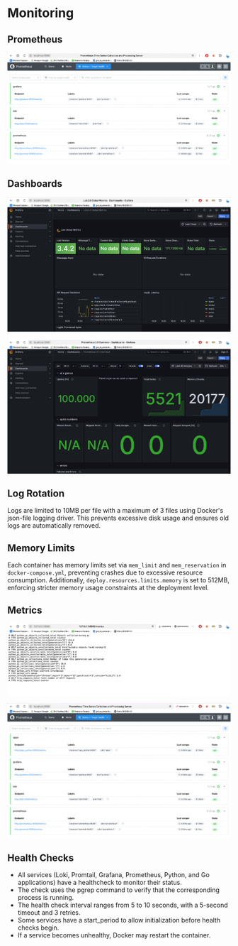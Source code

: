 # Monitoring

## Prometheus

![prometheus](screenshots/prometheus.png)

## Dashboards

![grafana_dashboard](grafana_dashboard.png)

![grafana_prometheus_dashboard](grafana_prometheus_dashboard.png)

## Log Rotation

Logs are limited to 10MB per file with a maximum of 3 files using Docker's json-file logging driver. This prevents excessive disk usage and ensures old logs are automatically removed.

## Memory Limits

Each container has memory limits set via ```mem_limit``` and ```mem_reservation``` in ```docker-compose.yml```, preventing crashes due to excessive resource consumption. Additionally, ```deploy.resources.limits.memory``` is set to 512MB, enforcing stricter memory usage constraints at the deployment level.

## Metrics

![metrics](screenshots/metrics.png)

![prometheus_metrics](screenshots/prometheus_metrics.png)

## Health Checks

- All services (Loki, Promtail, Grafana, Prometheus, Python, and Go applications) have a healthcheck to monitor their status.
- The check uses the pgrep command to verify that the corresponding process is running.
- The health check interval ranges from 5 to 10 seconds, with a 5-second timeout and 3 retries.
- Some services have a start_period to allow initialization before health checks begin.
- If a service becomes unhealthy, Docker may restart the container.
